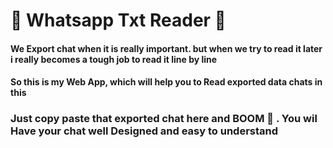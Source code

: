 # 🚀 Whatsapp Txt Reader 📱

#### We Export chat when it is really important. but when we try to read it later i really becomes a tough job to read it line by line

#### So this is my Web App, which will help you to Read exported data chats in this

### Just copy paste that exported chat here and BOOM 🚀 . You wil Have your chat well Designed and easy to understand

